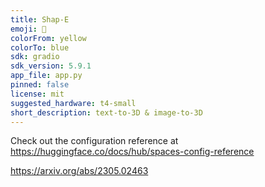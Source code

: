 ```yaml
---
title: Shap-E
emoji: 🧢
colorFrom: yellow
colorTo: blue
sdk: gradio
sdk_version: 5.9.1
app_file: app.py
pinned: false
license: mit
suggested_hardware: t4-small
short_description: text-to-3D & image-to-3D
---
```


Check out the configuration reference at https://huggingface.co/docs/hub/spaces-config-reference

https://arxiv.org/abs/2305.02463

